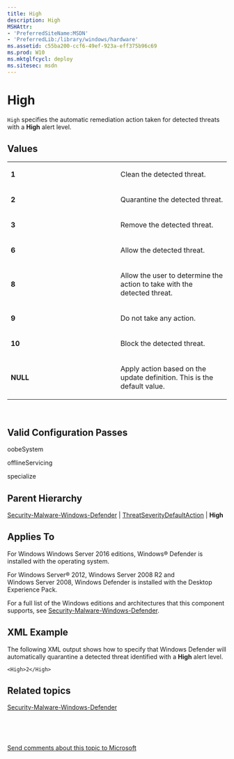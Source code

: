 ```yaml
---
title: High
description: High
MSHAttr:
- 'PreferredSiteName:MSDN'
- 'PreferredLib:/library/windows/hardware'
ms.assetid: c55ba200-ccf6-49ef-923a-eff375b96c69
ms.prod: W10
ms.mktglfcycl: deploy
ms.sitesec: msdn
---
```


# High


`High` specifies the automatic remediation action taken for detected threats with a **High** alert level.

## Values


<table>
<colgroup>
<col width="50%" />
<col width="50%" />
</colgroup>
<tbody>
<tr class="odd">
<td><p><strong>1</strong></p></td>
<td><p>Clean the detected threat.</p></td>
</tr>
<tr class="even">
<td><p><strong>2</strong></p></td>
<td><p>Quarantine the detected threat.</p></td>
</tr>
<tr class="odd">
<td><p><strong>3</strong></p></td>
<td><p>Remove the detected threat.</p></td>
</tr>
<tr class="even">
<td><p><strong>6</strong></p></td>
<td><p>Allow the detected threat.</p></td>
</tr>
<tr class="odd">
<td><p><strong>8</strong></p></td>
<td><p>Allow the user to determine the action to take with the detected threat.</p></td>
</tr>
<tr class="even">
<td><p><strong>9</strong></p></td>
<td><p>Do not take any action.</p></td>
</tr>
<tr class="odd">
<td><p><strong>10</strong></p></td>
<td><p>Block the detected threat.</p></td>
</tr>
<tr class="even">
<td><p><strong>NULL</strong></p></td>
<td><p>Apply action based on the update definition. This is the default value.</p></td>
</tr>
</tbody>
</table>

 

## Valid Configuration Passes


oobeSystem

offlineServicing

specialize

## Parent Hierarchy


[Security-Malware-Windows-Defender](security-malware-windows-defender-win7-security-malware-windows-defender.md) | [ThreatSeverityDefaultAction](threatseveritydefaultaction-win8-security-malware-windows-defenderthreatseveritydefaultaction.md) | **High**

## Applies To


For Windows Windows Server 2016 editions, Windows® Defender is installed with the operating system.

For Windows Server® 2012, Windows Server 2008 R2 and Windows Server 2008, Windows Defender is installed with the Desktop Experience Pack.

For a full list of the Windows editions and architectures that this component supports, see [Security-Malware-Windows-Defender](security-malware-windows-defender-win7-security-malware-windows-defender.md).

## XML Example


The following XML output shows how to specify that Windows Defender will automatically quarantine a detected threat identified with a **High** alert level.

``` syntax
<High>2</High>
```

## Related topics


[Security-Malware-Windows-Defender](security-malware-windows-defender-win7-security-malware-windows-defender.md)

 

 

[Send comments about this topic to Microsoft](mailto:wsddocfb@microsoft.com?subject=Documentation%20feedback%20%5Bp_unattend\p_unattend%5D:%20High%20%20RELEASE:%20%2810/3/2016%29&body=%0A%0APRIVACY%20STATEMENT%0A%0AWe%20use%20your%20feedback%20to%20improve%20the%20documentation.%20We%20don't%20use%20your%20email%20address%20for%20any%20other%20purpose,%20and%20we'll%20remove%20your%20email%20address%20from%20our%20system%20after%20the%20issue%20that%20you're%20reporting%20is%20fixed.%20While%20we're%20working%20to%20fix%20this%20issue,%20we%20might%20send%20you%20an%20email%20message%20to%20ask%20for%20more%20info.%20Later,%20we%20might%20also%20send%20you%20an%20email%20message%20to%20let%20you%20know%20that%20we've%20addressed%20your%20feedback.%0A%0AFor%20more%20info%20about%20Microsoft's%20privacy%20policy,%20see%20http://privacy.microsoft.com/default.aspx. "Send comments about this topic to Microsoft")





